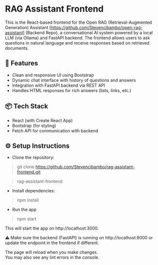 # RAG Assistant Frontend

This is the React-based frontend for the Open RAG (Retrieval-Augmented Generation) Assistant 
[https://github.com/Stevencibambo/open-rag-assistant] (Backend Repo), a conversational AI system powered by a local LLM (via Ollama) and FastAPI backend. The frontend allows users to ask questions in natural language and receive responses based on retrieved documents.

## 🚀 Features
- Clean and responsive UI using Bootstrap
- Dynamic chat interface with history of questions and answers
- Integration with FastAPI backend via REST API
- Handles HTML responses for rich answers (lists, links, etc.)

## 📦 Tech Stack
- React (with Create React App)
- Bootstrap (for styling)
- Fetch API for communication with backend

## ⚙️ Setup Instructions
- Clone the repository:
> git clone https://github.com/Stevencibambo/rag-assistant-frontend.git

> rag-assistant-frontend

- Install dependencies:
> npm install 

- Run the app

> npm start

This will start the app on http://localhost:3000.

⚠️ Make sure the backend (FastAPI) is running on http://localhost:8000 or update the endpoint in the frontend if different.

The page will reload when you make changes.\
You may also see any lint errors in the console.

